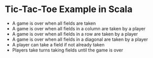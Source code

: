 # Tic-Tac-Toe Example in Scala

* A game is over when all fields are taken
* A game is over when all fields in a column are taken by a player
* A game is over when all fields in a row are taken by a player
* A game is over when all fields in a diagonal are taken by a player
* A player can take a field if not already taken
* Players take turns taking fields until the game is over


